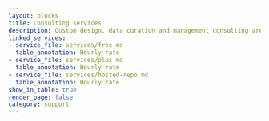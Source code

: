 ```yaml
---
layout: blocks
title: Consulting services
description: Custom design, data curation and management consulting are available at hourly rates
linked_services:
- service_file: services/free.md
  table_annotation: Hourly rate
- service_file: services/plus.md
  table_annotation: Hourly rate
- service_file: services/hosted-repo.md
  table_annotation: Hourly rate
show_in_table: true
render_page: false
category: support
---
```

